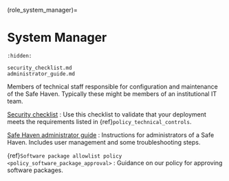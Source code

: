 (role_system_manager)=

# System Manager

```{toctree}
:hidden:

security_checklist.md
administrator_guide.md
```

Members of technical staff responsible for configuration and maintenance of the Safe Haven.
Typically these might be members of an institutional IT team.

[Security checklist](security_checklist.md)
: Use this checklist to validate that your deployment meets the requirements listed in {ref}`policy_technical_controls`.

[Safe Haven administrator guide](administrator_guide.md)
: Instructions for administrators of a Safe Haven. Includes user management and some troubleshooting steps.

{ref}`Software package allowlist policy <policy_software_package_approval>`
: Guidance on our policy for approving software packages.

